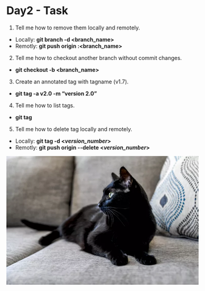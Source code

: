 # Day2 - Task

1. Tell me how to remove them locally and remotely.

- Locally: **git branch -d <branch_name>**
- Remotly: **git push origin :<branch_name>**

2. Tell me how to checkout another branch without commit changes.

- **git checkout -b <branch_name>**

3. Create an annotated tag with tagname (v1.7).

- **git tag -a v2.0 -m “version 2.0”**

4. Tell me how to list tags.

- **git tag**

5. Tell me how to delete tag locally and remotely.

- Locally: **git tag -d <*version_number*>**
- Remotly: **git push origin --delete <*version_number*>**

![Leon](Image.webp)
